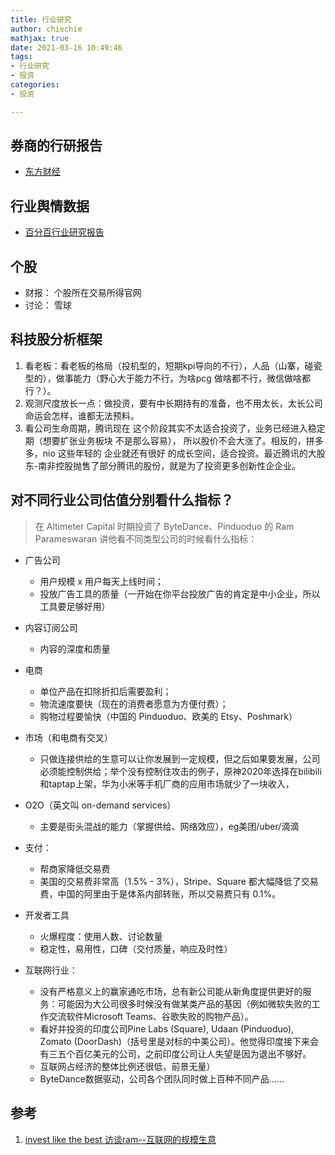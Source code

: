```yaml
---
title: 行业研究
author: chiechie
mathjax: true
date: 2021-03-16 10:49:46
tags: 
- 行业研究
- 投资
categories: 
- 投资

---
```



## 券商的行研报告

- [东方财经](http://data.eastmoney.com/report/industry.jshtml)

## 行业舆情数据

- [百分百行业研究报告](https://www.percent.cn/Resource/DataReport.html)


## 个股

- 财报： 个股所在交易所得官网
- 讨论： 雪球


## 科技股分析框架

1. 看老板：看老板的格局（投机型的，短期kpi导向的不行），人品（山寨，碰瓷型的），做事能力（野心大于能力不行，为啥pcg 做啥都不行，微信做啥都行？）。
2. 观测尺度放长一点：做投资，要有中长期持有的准备，也不用太长，太长公司命运会怎样，谁都无法预料。
3. 看公司生命周期，腾讯现在 这个阶段其实不太适合投资了，业务已经进入稳定期（想要扩张业务板块 不是那么容易）， 所以股价不会大涨了。相反的，拼多多，nio 这些年轻的 企业就还有很好 的成长空间，适合投资。最近腾讯的大股东-南非控股抛售了部分腾讯的股份，就是为了投资更多创新性企企业。


## 对不同行业公司估值分别看什么指标？

> 在 Altimeter Capital 时期投资了 ByteDance、Pinduoduo 的 Ram Parameswaran 讲他看不同类型公司的时候看什么指标：

- 广告公司
    - 用户规模 x 用户每天上线时间；
    - 投放广告工具的质量（一开始在你平台投放广告的肯定是中小企业，所以工具要足够好用）
- 内容订阅公司
    - 内容的深度和质量
- 电商
    - 单位产品在扣除折扣后需要盈利；
    - 物流速度要快（现在的消费者愿意为方便付费）；
    - 购物过程要愉快（中国的 Pinduoduo、欧美的 Etsy、Poshmark）

- 市场（和电商有交叉）
    - 只做连接供给的生意可以让你发展到一定规模，但之后如果要发展，公司必须能控制供给；举个没有控制住攻击的例子，原神2020年选择在bilibili和taptap上架，华为小米等手机厂商的应用市场就少了一块收入，
    
- O2O（英文叫 on-demand services）
    - 主要是街头混战的能力（掌握供给、网络效应），eg美团/uber/滴滴
- 支付：
    - 帮商家降低交易费
    - 美国的交易费非常高（1.5% - 3%），Stripe、Square 都大幅降低了交易费，中国的阿里由于是体系内部转账，所以交易费只有 0.1%。
- 开发者工具
    - 火爆程度：使用人数、讨论数量
    - 稳定性，易用性，口碑（交付质量，响应及时性）
- 互联网行业：
    - 没有严格意义上的赢家通吃市场，总有新公司能从新角度提供更好的服务：可能因为大公司很多时候没有做某类产品的基因（例如微软失败的工作交流软件Microsoft Teams、谷歌失败的购物产品）。
    - 看好并投资的印度公司Pine Labs (Square), Udaan (Pinduoduo), Zomato (DoorDash)（括号里是对标的中美公司）。他觉得印度接下来会有三五个百亿美元的公司，之前印度公司让人失望是因为退出不够好。
    - 互联网占经济的整体比例还很低，前景无量）
    - ByteDance数据驱动，公司各个团队同时做上百种不同产品……


## 参考
1. [invest like the best 访谈ram--互联网的规模生意](https://www.joincolossus.com/episodes/22392883/parameswaran-internet-scale-businesses?tab=mentionedcontent)
